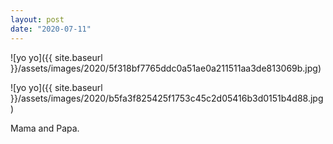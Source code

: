 ```yaml
---
layout: post
date: "2020-07-11"
---
```


![yo yo]({{ site.baseurl }}/assets/images/2020/5f318bf7765ddc0a51ae0a211511aa3de813069b.jpg)

![yo yo]({{ site.baseurl }}/assets/images/2020/b5fa3f825425f1753c45c2d05416b3d0151b4d88.jpg)

Mama and Papa.
